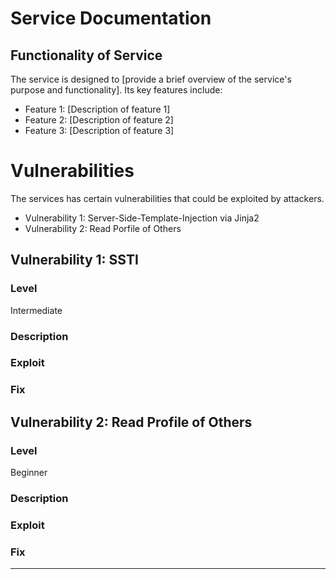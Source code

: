 # Service Documentation

## Functionality of Service
The service is designed to [provide a brief overview of the service's purpose and functionality]. Its key features include:

- Feature 1: [Description of feature 1]
- Feature 2: [Description of feature 2]
- Feature 3: [Description of feature 3]

# Vulnerabilities
The services has certain vulnerabilities that could be exploited by attackers.
- Vulnerability 1: Server-Side-Template-Injection via Jinja2
- Vulnerability 2: Read Porfile of Others 
## Vulnerability 1: SSTI
### Level
Intermediate
### Description

### Exploit

### Fix
## Vulnerability 2: Read Profile of Others
### Level
Beginner
### Description

### Exploit

### Fix

---
